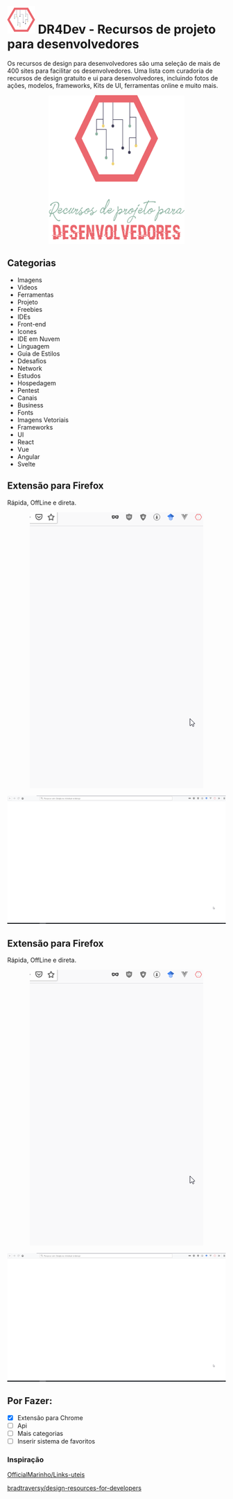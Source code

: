 # ![DRDev](./docs/imgs/Icon-64.png) DR4Dev - Recursos de projeto para desenvolvedores

Os recursos de design para desenvolvedores são uma seleção de mais de 400 sites para facilitar os desenvolvedores.
Uma lista com curadoria de recursos de design gratuito e ui para desenvolvedores, incluindo fotos de ações, modelos, frameworks, Kits de UI, ferramentas online e muito mais.

<p align="center">
  <img width="314" height="343" src="./docs/imgs/pt-br.png">
</p>
  
## Categorias
 - Imagens
 - Videos
 - Ferramentas
 - Projeto
 - Freebies
 - IDEs
 - Front-end
 - Icones
 - IDE em Nuvem
 - Linguagem
 - Guia de Estilos
 - Ddesafios
 - Network
 - Estudos
 - Hospedagem
 - Pentest
 - Canais
 - Business
 - Fonts
 - Imagens Vetoriais
 - Frameworks
 - UI
 - React
 - Vue
 - Angular
 - Svelte
  
## Extensão para Firefox
Rápida, OffLine e direta.
  
<p align="center">
  <img src="./docs/imgs/DR4Dev.gif">
</p>
<p align="center">
  <img src="./docs/imgs/DR4Dev_main.gif">
</p>

## Extensão para Firefox

Rápida, OffLine e direta.

<p align="center">
  <img src="./docs/imgs/DR4Dev.gif">
</p>
<p align="center">
  <img src="./docs/imgs/DR4Dev_main.gif">
</p>

## Por Fazer:

- [x] Extensão para Chrome
- [ ] Api
- [ ] Mais categorias
- [ ] Inserir sistema de favoritos

### Inspiração

[OfficialMarinho/Links-uteis](https://github.com/OfficialMarinho/Links-uteis)

[bradtraversy/design-resources-for-developers](https://github.com/bradtraversy/design-resources-for-developers)
